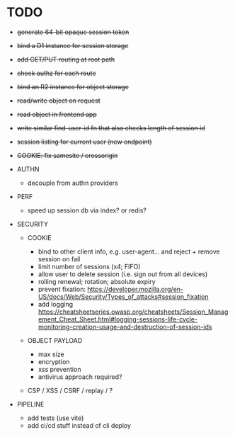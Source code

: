 # TODO

- ~~generate 64-bit opaque session token~~
- ~~bind a D1 instance for session storage~~
- ~~add GET/PUT routing at root path~~
- ~~check authz for each route~~
- ~~bind an R2 instance for object storage~~
- ~~read/write object on request~~
- ~~read object in frontend app~~
- ~~write similar find-user-id fn that also checks length of session id~~
- ~~session listing for current user (new endpoint)~~
- ~~COOKIE: fix samesite / crossorigin~~

- AUTHN
  - decouple from authn providers
- PERF
  - speed up session db via index? or redis?
- SECURITY

  - COOKIE

    - bind to other client info, e.g. user-agent... and reject + remove session on fail
    - limit number of sessions (x4; FIFO)
    - allow user to delete session (i.e. sign out from all devices)
    - rolling renewal; rotation; absolute expiry
    - prevent fixation: https://developer.mozilla.org/en-US/docs/Web/Security/Types_of_attacks#session_fixation
    - add logging https://cheatsheetseries.owasp.org/cheatsheets/Session_Management_Cheat_Sheet.html#logging-sessions-life-cycle-monitoring-creation-usage-and-destruction-of-session-ids

  - OBJECT PAYLOAD

    - max size
    - encryption
    - xss prevention
    - antivirus approach required?

  - CSP / XSS / CSRF / replay / ?

- PIPELINE
  - add tests (use vite)
  - add ci/cd stuff instead of cli deploy
